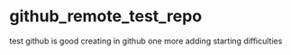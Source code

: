 # github_remote_test_repo
test
github is good
creating in github
one more adding
starting difficulties
